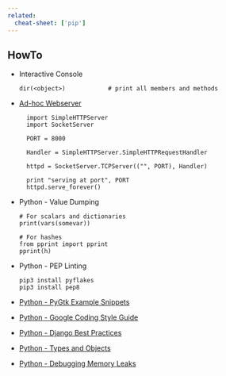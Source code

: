 ```yaml
---
related:
  cheat-sheet: ['pip']
---
```


## HowTo

- Interactive Console

      dir(<object>)            # print all members and methods

- [Ad-hoc Webserver](https://docs.python.org/2/library/simplehttpserver.html)

        import SimpleHTTPServer
        import SocketServer

        PORT = 8000

        Handler = SimpleHTTPServer.SimpleHTTPRequestHandler

        httpd = SocketServer.TCPServer(("", PORT), Handler)

        print "serving at port", PORT
        httpd.serve_forever()

-   Python - Value Dumping

        # For scalars and dictionaries
        print(vars(somevar))

        # For hashes
        from pprint import pprint
        pprint(h)

-   Python - PEP Linting

        pip3 install pyflakes
        pip3 install pep8

-   [Python - PyGtk Example
    Snippets](http://www.eurion.net/python-snippets/snippet/)
-   [Python - Google Coding Style
    Guide](http://google-styleguide.googlecode.com/svn/trunk/pyguide.html)
-   [Python - Django Best
    Practices](http://lincolnloop.com/django-best-practices/)
-   [Python - Types and
    Objects](http://www.cafepy.com/article/python_types_and_objects/python_types_and_objects.html#basic-concepts)
-   [Python - Debugging Memory
    Leaks](http://chase-seibert.github.io/blog/2013/08/03/diagnosing-memory-leaks-python.html)

